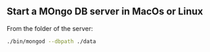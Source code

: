 ## Start a MOngo DB server in MacOs or Linux

From the folder of the server:

```sh
./bin/mongod --dbpath ./data
```

